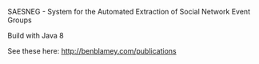 SAESNEG - System for the Automated Extraction of Social Network Event Groups

Build with Java 8

See these here: http://benblamey.com/publications
